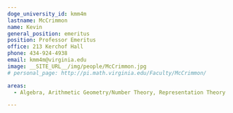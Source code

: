 ```yaml
---
doge_university_id: kmm4m
lastname: McCrimmon
name: Kevin
general_position: emeritus
position: Professor Emeritus
office: 213 Kerchof Hall
phone: 434-924-4938
email: kmm4m@virginia.edu
image: __SITE_URL__/img/people/McCrimmon.jpg
# personal_page: http://pi.math.virginia.edu/Faculty/McCrimmon/

areas:
  - Algebra, Arithmetic Geometry/Number Theory, Representation Theory

---
```

